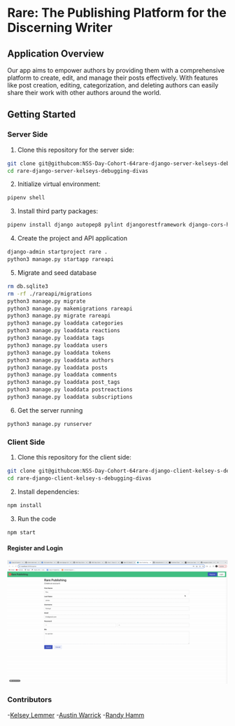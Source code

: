 # Rare: The Publishing Platform for the Discerning Writer


## Application Overview
   Our app aims to empower authors by providing them with a comprehensive platform to create, edit, and manage their posts effectively. With features like post creation, editing, categorization, and deleting authors can easily share their work with other authors around the world.


 
## Getting Started

### Server Side
1. Clone this repository for the server side:
```sh
git clone git@githubcom:NSS-Day-Cohort-64rare-django-server-kelseys-debugging-divas.git
cd rare-django-server-kelseys-debugging-divas
```
2. Initialize virtual environment:
```sh
pipenv shell
```
3. Install third party packages:
```sh
pipenv install django autopep8 pylint djangorestframework django-cors-headers pylint-django
```
4. Create the project and API application 
```sh
django-admin startproject rare .
python3 manage.py startapp rareapi
```

5. Migrate and seed database 
```sh
rm db.sqlite3
rm -rf ./rareapi/migrations
python3 manage.py migrate
python3 manage.py makemigrations rareapi
python3 manage.py migrate rareapi
python3 manage.py loaddata categories
python3 manage.py loaddata reactions
python3 manage.py loaddata tags
python3 manage.py loaddata users
python3 manage.py loaddata tokens
python3 manage.py loaddata authors
python3 manage.py loaddata posts
python3 manage.py loaddata comments
python3 manage.py loaddata post_tags
python3 manage.py loaddata postreactions
python3 manage.py loaddata subscriptions

```
6. Get the server running
```sh
python3 manage.py runserver
```


### Client Side
1. Clone this repository for the client side:
```sh
git clone git@githubcom:NSS-Day-Cohort-64rare-django-client-kelsey-s-debugging-divas.git
cd rare-django-client-kelsey-s-debugging-divas
```
2. Install dependencies: 
```sh
npm install
```
3. Run the code 
```sh
npm start
```

#### Register and Login

![Logging into the app](public/RareRegister.gif) 


### Contributors 
-[Kelsey Lemmer](https://github.com/kelseylemmer)
-[Austin Warrick](https://github.com/austin0102)
-[Randy Hamm](https://github.com/randykhamm93)